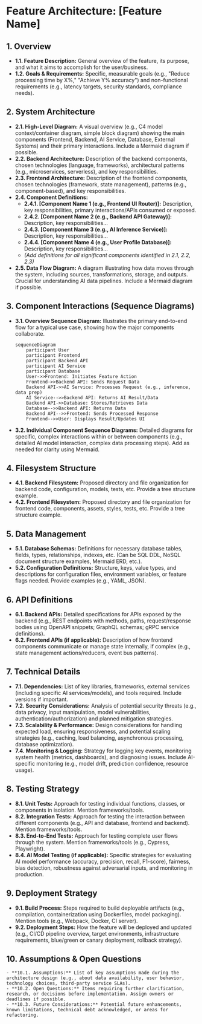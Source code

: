 # Feature Architecture: [Feature Name]

## 1. Overview
   - **1.1. Feature Description:** General overview of the feature, its purpose, and what it aims to accomplish for the user/business.
   - **1.2. Goals & Requirements:** Specific, measurable goals (e.g., "Reduce processing time by X%," "Achieve Y% accuracy") and non-functional requirements (e.g., latency targets, security standards, compliance needs).

## 2. System Architecture
   - **2.1. High-Level Diagram:** A visual overview (e.g., C4 model context/container diagram, simple block diagram) showing the main components (Frontend, Backend, AI Service, Database, External Systems) and their primary interactions. Include a Mermaid diagram if possible.
   - **2.2. Backend Architecture:** Description of the backend components, chosen technologies (language, frameworks), architectural patterns (e.g., microservices, serverless), and key responsibilities.
   - **2.3. Frontend Architecture:** Description of the frontend components, chosen technologies (framework, state management), patterns (e.g., component-based), and key responsibilities.
   - **2.4. Component Definitions:**
      - **2.4.1. [Component Name 1 (e.g., Frontend UI Router)]:** Description, key responsibilities, primary interactions/APIs consumed or exposed.
      - **2.4.2. [Component Name 2 (e.g., Backend API Gateway)]:** Description, key responsibilities...
      - **2.4.3. [Component Name 3 (e.g., AI Inference Service)]:** Description, key responsibilities...
      - **2.4.4. [Component Name 4 (e.g., User Profile Database)]:** Description, key responsibilities...
      - *(Add definitions for all significant components identified in 2.1, 2.2, 2.3)*
   - **2.5. Data Flow Diagram:** A diagram illustrating how data moves through the system, including sources, transformations, storage, and outputs. Crucial for understanding AI data pipelines. Include a Mermaid diagram if possible.

## 3. Component Interactions (Sequence Diagrams)
   - **3.1. Overview Sequence Diagram:** Illustrates the primary end-to-end flow for a typical use case, showing how the major components collaborate.
     ```mermaid
     sequenceDiagram
         participant User
         participant Frontend
         participant Backend API
         participant AI Service
         participant Database
         User->>Frontend: Initiates Feature Action
         Frontend->>Backend API: Sends Request Data
         Backend API->>AI Service: Processes Request (e.g., inference, data prep)
         AI Service-->>Backend API: Returns AI Result/Data
         Backend API->>Database: Stores/Retrieves Data
         Database-->>Backend API: Returns Data
         Backend API-->>Frontend: Sends Processed Response
         Frontend-->>User: Displays Result/Updates UI
     ```
   - **3.2. Individual Component Sequence Diagrams:** Detailed diagrams for specific, complex interactions within or between components (e.g., detailed AI model interaction, complex data processing steps). Add as needed for clarity using Mermaid.

## 4. Filesystem Structure
   - **4.1. Backend Filesystem:** Proposed directory and file organization for backend code, configuration, models, tests, etc. Provide a tree structure example.
   - **4.2. Frontend Filesystem:** Proposed directory and file organization for frontend code, components, assets, styles, tests, etc. Provide a tree structure example.

## 5. Data Management
   - **5.1. Database Schemas:** Definitions for necessary database tables, fields, types, relationships, indexes, etc. (Can be SQL DDL, NoSQL document structure examples, Mermaid ERD, etc.).
   - **5.2. Configuration Definitions:** Structure, keys, value types, and descriptions for configuration files, environment variables, or feature flags needed. Provide examples (e.g., YAML, JSON).

## 6. API Definitions
   - **6.1. Backend APIs:** Detailed specifications for APIs exposed by the backend (e.g., REST endpoints with methods, paths, request/response bodies using OpenAPI snippets; GraphQL schemas; gRPC service definitions).
   - **6.2. Frontend APIs (if applicable):** Description of how frontend components communicate or manage state internally, if complex (e.g., state management actions/reducers, event bus patterns).

## 7. Technical Details
   - **7.1. Dependencies:** List of key libraries, frameworks, external services (including specific AI services/models), and tools required. Include versions if important.
   - **7.2. Security Considerations:** Analysis of potential security threats (e.g., data privacy, input manipulation, model vulnerabilities, authentication/authorization) and planned mitigation strategies.
   - **7.3. Scalability & Performance:** Design considerations for handling expected load, ensuring responsiveness, and potential scaling strategies (e.g., caching, load balancing, asynchronous processing, database optimization).
   - **7.4. Monitoring & Logging:** Strategy for logging key events, monitoring system health (metrics, dashboards), and diagnosing issues. Include AI-specific monitoring (e.g., model drift, prediction confidence, resource usage).

## 8. Testing Strategy
   - **8.1. Unit Tests:** Approach for testing individual functions, classes, or components in isolation. Mention frameworks/tools.
   - **8.2. Integration Tests:** Approach for testing the interaction between different components (e.g., API and database, frontend and backend). Mention frameworks/tools.
   - **8.3. End-to-End Tests:** Approach for testing complete user flows through the system. Mention frameworks/tools (e.g., Cypress, Playwright).
   - **8.4. AI Model Testing (if applicable):** Specific strategies for evaluating AI model performance (accuracy, precision, recall, F1-score), fairness, bias detection, robustness against adversarial inputs, and monitoring in production.

## 9. Deployment Strategy
   - **9.1. Build Process:** Steps required to build deployable artifacts (e.g., compilation, containerization using Dockerfiles, model packaging). Mention tools (e.g., Webpack, Docker, CI server).
   - **9.2. Deployment Steps:** How the feature will be deployed and updated (e.g., CI/CD pipeline overview, target environments, infrastructure requirements, blue/green or canary deployment, rollback strategy).

## 10. Assumptions & Open Questions
    - **10.1. Assumptions:** List of key assumptions made during the architecture design (e.g., about data availability, user behavior, technology choices, third-party service SLAs).
    - **10.2. Open Questions:** Items requiring further clarification, research, or decisions before implementation. Assign owners or deadlines if possible.
    - **10.3. Future Considerations:** Potential future enhancements, known limitations, technical debt acknowledged, or areas for refactoring.